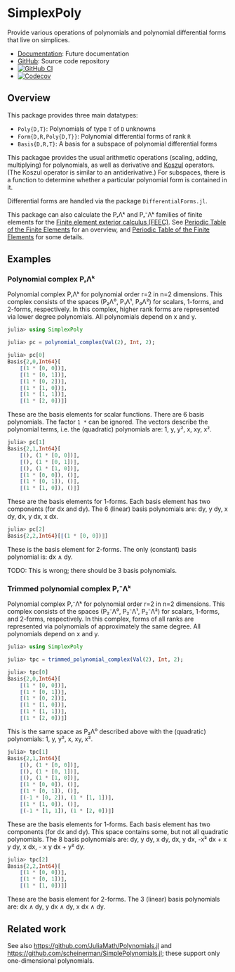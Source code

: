 # SimplexPoly

Provide various operations of polynomials and polynomial differential
forms that live on simplices.

* [Documentation](https://eschnett.github.io/SimplexPoly.jl/dev/): Future
  documentation
* [GitHub](https://github.com/eschnett/SimplexPoly.jl): Source code repository
* [![GitHub
  CI](https://github.com/eschnett/SimplexPoly.jl/workflows/CI/badge.svg)](https://github.com/eschnett/SimplexPoly.jl/actions)
* [![Codecov](https://codecov.io/gh/eschnett/SimplexPoly.jl/branch/master/graph/badge.svg)](https://codecov.io/gh/eschnett/SimplexPoly.jl)

## Overview

This package provides three main datatypes:

- `Poly{D,T}`: Polynomials of type `T` of `D` unknowns
- `Form{D,R,Poly{D,T}}`: Polynomial differential forms of rank `R`
- `Basis{D,R,T}`: A basis for a subspace of polynomial differential
  forms

This packagae provides the usual arithmetic operations (scaling,
adding, multiplying) for polynomials, as well as derivative and
[Koszul](https://en.wikipedia.org/wiki/Koszul_complex) operators. (The
Koszul operator is similar to an antiderivative.) For subspaces, there
is a function to determine whether a particular polynomial form is
contained in it.

Differential forms are handled via the package `DifferentialForms.jl`.

This package can also calculate the PᵣΛᵏ and Pᵣ⁻Λᵏ families of finite
elements for the [Finite element exterior calculus
(FEEC)](https://en.wikipedia.org/wiki/Finite_element_exterior_calculus).
See [Periodic Table of the Finite
Elements](http://www-users.math.umn.edu/~arnold/femtable/) for an
overview, and [Periodic Table of the Finite
Elements](https://www-users.math.umn.edu/~arnold/papers/periodic-table.pdf)
for some details.

## Examples

### Polynomial complex PᵣΛᵏ

Polynomial complex PᵣΛᵏ for polynomial order r=2 in n=2 dimensions.
This complex consists of the spaces (P₂Λ⁰, P₁Λ¹, P₀Λ²) for scalars,
1-forms, and 2-forms, respectively. In this complex, higher rank forms
are represented via lower degree polynomials. All polynomials depend
on x and y.

```Julia
julia> using SimplexPoly

julia> pc = polynomial_complex(Val(2), Int, 2);

julia> pc[0]
Basis{2,0,Int64}[
    ⟦(1 * [0, 0])⟧,
    ⟦(1 * [0, 1])⟧,
    ⟦(1 * [0, 2])⟧,
    ⟦(1 * [1, 0])⟧,
    ⟦(1 * [1, 1])⟧,
    ⟦(1 * [2, 0])⟧]
```

These are the basis elements for scalar functions. There are 6 basis
polynomials. The factor `1 *` can be ignored. The vectors describe the
polynomial terms, i.e. the (quadratic) polynomials are: 1, y, y², x,
xy, x².

```Julia
julia> pc[1]
Basis{2,1,Int64}[
    ⟦(), (1 * [0, 0])⟧,
    ⟦(), (1 * [0, 1])⟧,
    ⟦(), (1 * [1, 0])⟧,
    ⟦(1 * [0, 0]), ()⟧,
    ⟦(1 * [0, 1]), ()⟧,
    ⟦(1 * [1, 0]), ()⟧]
```

These are the basis elements for 1-forms. Each basis element has two
components (for dx and dy). The 6 (linear) basis polynomials are: dy,
y dy, x dy, dx, y dx, x dx.

```Julia
julia> pc[2]
Basis{2,2,Int64}[⟦(1 * [0, 0])⟧]
```

These is the basis element for 2-forms. The only (constant) basis
polynomial is: dx ∧ dy.

TODO: This is wrong; there should be 3 basis polynomials.

### Trimmed polynomial complex Pᵣ⁻Λᵏ

Polynomial complex Pᵣ⁻Λᵏ for polynomial order r=2 in n=2 dimensions.
This complex consists of the spaces (P₂⁻Λ⁰, P₂⁻Λ¹, P₂⁻Λ²) for scalars,
1-forms, and 2-forms, respectively. In this complex, forms of all
ranks are represented via polynomials of approximately the same
degree. All polynomials depend on x and y.

```Julia
julia> using SimplexPoly

julia> tpc = trimmed_polynomial_complex(Val(2), Int, 2);

julia> tpc[0]
Basis{2,0,Int64}[
    ⟦(1 * [0, 0])⟧,
    ⟦(1 * [0, 1])⟧,
    ⟦(1 * [0, 2])⟧,
    ⟦(1 * [1, 0])⟧,
    ⟦(1 * [1, 1])⟧,
    ⟦(1 * [2, 0])⟧]
```

This is the same space as P₂Λ⁰ described above with the (quadratic)
polynomials: 1, y, y², x, xy, x².

```Julia
julia> tpc[1]
Basis{2,1,Int64}[
    ⟦(), (1 * [0, 0])⟧,
    ⟦(), (1 * [0, 1])⟧,
    ⟦(), (1 * [1, 0])⟧,
    ⟦(1 * [0, 0]), ()⟧,
    ⟦(1 * [0, 1]), ()⟧,
    ⟦(-1 * [0, 2]), (1 * [1, 1])⟧,
    ⟦(1 * [1, 0]), ()⟧,
    ⟦(-1 * [1, 1]), (1 * [2, 0])⟧]
```

These are the basis elements for 1-forms. Each basis element has two
components (for dx and dy). This space contains some, but not all
quadratic polynomials. The 8 basis polynomials are: dy, y dy, x dy,
dx, y dx, -x² dx + x y dy, x dx, - x y dx + y² dy.

```Julia
julia> tpc[2]
Basis{2,2,Int64}[
    ⟦(1 * [0, 0])⟧,
    ⟦(1 * [0, 1])⟧,
    ⟦(1 * [1, 0])⟧]
```

These are the basis element for 2-forms. The 3 (linear) basis
polynomials are: dx ∧ dy, y dx ∧ dy, x dx ∧ dy.

## Related work

See also <https://github.com/JuliaMath/Polynomials.jl> and
<https://github.com/scheinerman/SimplePolynomials.jl>; these support
only one-dimensional polynomials.

